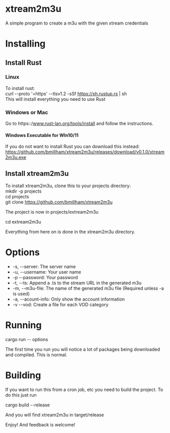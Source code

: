 # xtream2m3u
A simple program to create a m3u with the given xtream credentials

# Installing

## Install Rust

### Linux
To install rust:\
curl --proto '=https' --tlsv1.2 -sSf https://sh.rustup.rs | sh\
This will install everything you need to use Rust

### Windows or Mac

Go to https::/www.rust-lan.org/tools/install and follow the instructions.

#### Windows Executable for WIn10/11

If you do not want to install Rust you can download this instead:\
https://github.com/bmillham/xtream2m3u/releases/download/v0.1.0/xtream2m3u.exe

## Install xtream2m3u

To install xtream2m3u, clone this to your projects directory:\
mkdir -p projects\
cd projects\
git clone https://github.com/bmillham/xtream2m3u

The project is now in projects/extream2m3u

cd extream2m3u

Everything from here on is done in the xtream2m3u directory.

# Options
+ -s, --server: The server name
+ -u, --username: Your user name
+ -p --password: Your password
+ -t, --ts: Append a .ts to the stream URL in the generated m3u
+ -m, --m3u-file: The name of the generated m3u file (Required unless -a is used)
+ -a, --acount-info: Only show the account information
+ -v --vod: Create a file for each VOD category

# Running

cargo run -- options

The first time you run you will notice a lot of packages being downloaded and compiled.
This is normal.

# Building
If you want to run this from a cron job, etc you need to build the project. To do this just run

cargo build --release

And you will find xtream2m3u in target/release

Enjoy! And feedback is welcome!
